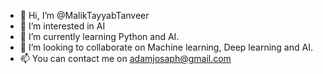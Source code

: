 - 👋 Hi, I’m @MalikTayyabTanveer
- 👀 I’m interested in AI
- 🌱 I’m currently learning Python and AI.
- 💞️ I’m looking to collaborate on Machine learning, Deep learning and AI.
- 📫 You can contact me on adamjosaph@gmail.com

<!---
MalikTayyabTanveer/MalikTayyabTanveer is a ✨ special ✨ repository because its `README.md` (this file) appears on your GitHub profile.
You can click the Preview link to take a look at your changes.
--->
